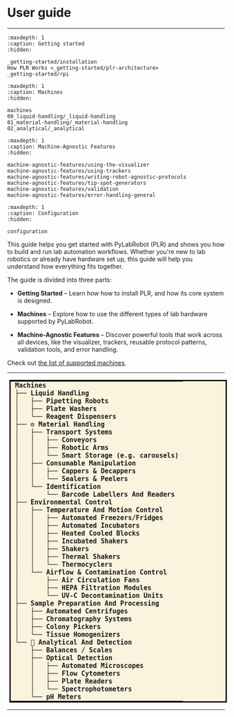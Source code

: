 # User guide

<hr>

```{toctree}
:maxdepth: 1
:caption: Getting started
:hidden:

_getting-started/installation
How PLR Works <_getting-started/plr-architecture>
_getting-started/rpi
```


```{toctree}
:maxdepth: 1
:caption: Machines
:hidden:

machines
00_liquid-handling/_liquid-handling
01_material-handling/_material-handling
02_analytical/_analytical
```

```{toctree}
:maxdepth: 1
:caption: Machine-Agnostic Features
:hidden:

machine-agnostic-features/using-the-visualizer
machine-agnostic-features/using-trackers
machine-agnostic-features/writing-robot-agnostic-protocols
machine-agnostic-features/tip-spot-generators
machine-agnostic-features/validation
machine-agnostic-features/error-handling-general
```

```{toctree}
:maxdepth: 1
:caption: Configuration
:hidden:

configuration
```


This guide helps you get started with PyLabRobot (PLR) and shows you how to build and run lab automation workflows. Whether you're new to lab robotics or already have hardware set up, this guide will help you understand how everything fits together.

The guide is divided into three parts:

- **Getting Started** – Learn how how to install PLR, and how its core system is designed.

- **Machines** – Explore how to use the different types of lab hardware supported by PyLabRobot.

- **Machine-Agnostic Features** – Discover powerful tools that work across all devices, like the visualizer, trackers, reusable protocol patterns, validation tools, and error handling.

Check out [the list of supported machines](/user_guide/machines).

<hr>


<style>
  .machine_classification {
    border: 3px solid black;
    border-collapse: collapse;
    background-color: #FAF3DD;
    margin-left: 5px;
  }

  .machine_classification td {
    font-family: "Fira Code", monospace;
    font-size: 15px;
    font-weight: bold;
    line-height: 1.2;
    padding: 0 10px;
    border: none;
    white-space: pre;
  }
</style>

<table class="machine_classification">
  <tr><td>Machines</td></tr>

  <!-- Liquid Handling -->
  <tr><td>├── Liquid Handling</td></tr>
  <tr><td>│   ├── Pipetting Robots</td></tr>
  <tr><td>│   ├── Plate Washers</td></tr>
  <tr><td>│   └── Reagent Dispensers</td></tr>

  <!-- Material Handling -->
  <tr><td>├── ⚙️ Material Handling</td></tr>
  <tr><td>│   ├── Transport Systems</td></tr>
  <tr><td>│   │   ├── Conveyors</td></tr>
  <tr><td>│   │   ├── Robotic Arms</td></tr>
  <tr><td>│   │   └── Smart Storage (e.g. carousels)</td></tr>
  <tr><td>│   ├── Consumable Manipulation</td></tr>
  <tr><td>│   │   ├── Cappers & Decappers</td></tr>
  <tr><td>│   │   └── Sealers & Peelers</td></tr>
  <tr><td>│   └── Identification</td></tr>
  <tr><td>│       └── Barcode Labellers And Readers</td></tr>

  <!-- Environmental Control -->
  <tr><td>├── Environmental Control</td></tr>
  <tr><td>│   ├── Temperature And Motion Control</td></tr>
  <tr><td>│   │   ├── Automated Freezers/Fridges</td></tr>
  <tr><td>│   │   ├── Automated Incubators</td></tr>
  <tr><td>│   │   ├── Heated Cooled Blocks</td></tr>
  <tr><td>│   │   ├── Incubated Shakers</td></tr>
  <tr><td>│   │   ├── Shakers</td></tr>
  <tr><td>│   │   ├── Thermal Shakers</td></tr>
  <tr><td>│   │   └── Thermocyclers</td></tr>
  <tr><td>│   └── Airflow & Contamination Control</td></tr>
  <tr><td>│       ├── Air Circulation Fans</td></tr>
  <!-- <tr><td>│       ├── Gas Controlled Chambers</td></tr> -->
  <tr><td>│       ├── HEPA Filtration Modules</td></tr>
  <!-- <tr><td>│       ├── Laminar Flow Hoods</td></tr> -->
  <tr><td>│       └── UV-C Decontamination Units</td></tr>

  <!-- Sample Preparation And Processing -->
  <tr><td>├── Sample Preparation And Processing</td></tr>
  <tr><td>│   ├── Automated Centrifuges</td></tr>
  <tr><td>│   ├── Chromatography Systems</td></tr>
  <tr><td>│   ├── Colony Pickers</td></tr>
  <!-- <tr><td>│   ├── Filtration Units</td></tr> -->
  <!-- <tr><td>│   ├── Liquid Extractors</td></tr> -->
  <!-- <tr><td>│   ├── Lysis Modules</td></tr> -->
  <!-- <tr><td>│   ├── Magnetic Bead Purifiers</td></tr> -->
  <!-- <tr><td>│   ├── Pre-PCR Prep Stations</td></tr> -->
  <!-- <tr><td>│   ├── Sonicators</td></tr> -->
  <tr><td>│   └── Tissue Homogenizers</td></tr>

  <!-- Analytical And Detection -->
  <tr><td>└── 🔬 Analytical And Detection</td></tr>
  <tr><td>    ├── Balances / Scales</td></tr>
  <tr><td>    ├── Optical Detection</td></tr>
  <tr><td>    │   ├── Automated Microscopes</td></tr>
  <!-- <tr><td>        ├── Colony Counters</td></tr> -->
  <tr><td>    │   ├── Flow Cytometers</td></tr>
  <!-- <tr><td>        ├── Gel Imagers</td></tr> -->
  <!-- <tr><td>        ├── Microarray Scanners</td></tr> -->
  <tr><td>    │   ├── Plate Readers</td></tr>
  <!-- <tr><td>        ├── qPCR Machines</td></tr> -->
  <!-- <tr><td>        ├── Sequencers (DNA / RNA / Protein)</td></tr> -->
  <tr><td>    │   └── Spectrophotometers</td></tr>
  <tr><td>    └── pH Meters</td></tr>
</table>

<hr>
